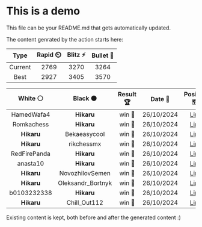 # This is a demo

This file can be your README.md that gets automatically updated.

The content genrated by the action starts here:

<!--START_SECTION:chessStats-->
<!-- Automatically generated with https://github.com/Balastrong/chess-stats-action -->

| Type | Rapid ⏲️ | Blitz ⚡ | Bullet 🔫 |
|:---:|:---:|:---:|:---:|
| Current | 2769 | 3270 | 3264 |
| Best | 2927 | 3405 | 3570 |

| White ⚪ | Black ⚫ | Result 🏆 | Date 📅 | Position 🗺️ | Type 🕕 |
|:---:|:---:|:---:|:---:|:---:|:---:|
| HamedWafa4 | **Hikaru** | win 🥇 | 26/10/2024 | <a href="http://www.ee.unb.ca/cgi-bin/tervo/fen.pl?select=1k2K3/4R3/5Q2/8/8/8/8/6r1 w - -">Link</a> | Bullet |
| Romkachess | **Hikaru** | win 🥇 | 26/10/2024 | <a href="http://www.ee.unb.ca/cgi-bin/tervo/fen.pl?select=3Q1bk1/5p1p/2p4P/1p3Np1/p1nP2P1/2P5/PPKq1P2/8 w - -">Link</a> | Bullet |
| **Hikaru** | Bekaeasycool | win 🥇 | 26/10/2024 | <a href="http://www.ee.unb.ca/cgi-bin/tervo/fen.pl?select=5R2/7P/1kb5/pp1p4/2p5/2P5/PPB4r/6K1 b - -">Link</a> | Bullet |
| **Hikaru** | rikchessmx | win 🥇 | 26/10/2024 | <a href="http://www.ee.unb.ca/cgi-bin/tervo/fen.pl?select=k6r/pQ4R1/r4n2/8/q2pP2P/3P4/PPP4P/1K1R1B2 b - -">Link</a> | Bullet |
| RedFirePanda | **Hikaru** | win 🥇 | 26/10/2024 | <a href="http://www.ee.unb.ca/cgi-bin/tervo/fen.pl?select=r5k1/2p2p1p/6p1/8/8/pPb2N2/5PPP/1R4K1 w - -">Link</a> | Bullet |
| anasta10 | **Hikaru** | win 🥇 | 26/10/2024 | <a href="http://www.ee.unb.ca/cgi-bin/tervo/fen.pl?select=r3k2r/p3pp2/1pPp2p1/4P1Bp/5P2/2P1n1P1/P5KP/1R3R2 w kq -">Link</a> | Bullet |
| **Hikaru** | NovozhilovSemen | win 🥇 | 26/10/2024 | <a href="http://www.ee.unb.ca/cgi-bin/tervo/fen.pl?select=8/5k2/R4n2/8/5R1p/4P2P/6PK/4r3 b - -">Link</a> | Bullet |
| **Hikaru** | Oleksandr_Bortnyk | win 🥇 | 26/10/2024 | <a href="http://www.ee.unb.ca/cgi-bin/tervo/fen.pl?select=8/k7/2P5/1K6/N7/1P6/8/8 b - -">Link</a> | Bullet |
| b0103232338 | **Hikaru** | win 🥇 | 26/10/2024 | <a href="http://www.ee.unb.ca/cgi-bin/tervo/fen.pl?select=8/1R3pk1/6p1/6P1/4r1K1/2r5/7p/5R2 w - -">Link</a> | Bullet |
| **Hikaru** | Chill_Out112 | win 🥇 | 26/10/2024 | <a href="http://www.ee.unb.ca/cgi-bin/tervo/fen.pl?select=r1kq2r1/1p5N/p1b3n1/2Q2B2/5B2/3P4/PPP3PP/R4RK1 b - -">Link</a> | Bullet |

<!--END_SECTION:chessStats-->

Existing content is kept, both before and after the generated content :)

